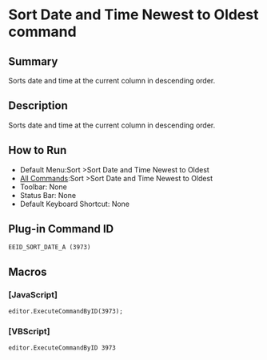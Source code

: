 # Sort Date and Time Newest to Oldest command

## Summary

Sorts date and time at the current column in descending order.

## Description

Sorts date and time at the current column in descending order.

## How to Run

- Default Menu:Sort \>Sort Date and Time Newest to Oldest
- [All Commands](../tools/all_commands):Sort \>Sort Date and Time Newest to Oldest
- Toolbar: None
- Status Bar: None
- Default Keyboard Shortcut: None

## Plug-in Command ID

```
EEID_SORT_DATE_A (3973)```

## Macros

### \[JavaScript\]

```
editor.ExecuteCommandByID(3973);
```

### \[VBScript\]

```
editor.ExecuteCommandByID 3973
```
